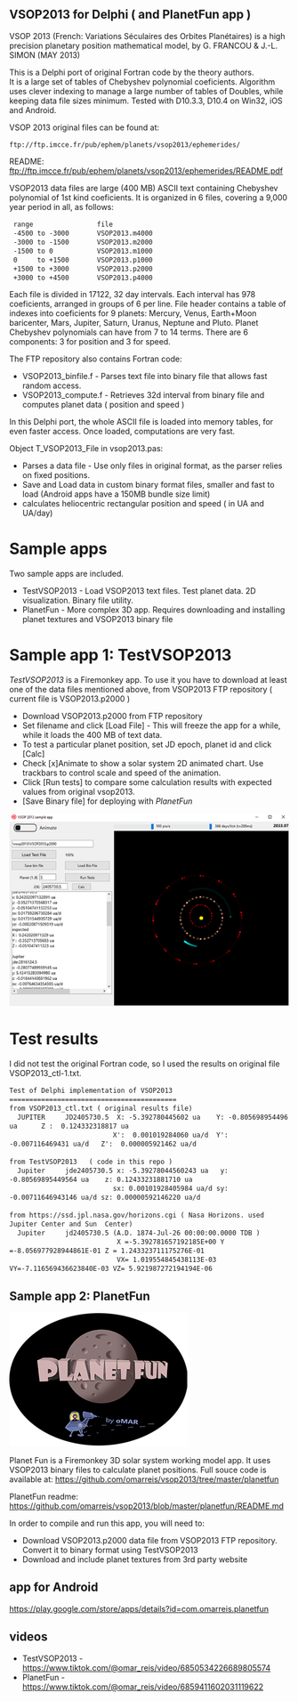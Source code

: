 ## VSOP2013 for Delphi ( and PlanetFun app )

VSOP 2013 (French: Variations Séculaires des Orbites Planétaires) is a high precision planetary position mathematical model, by G. FRANCOU & J.-L. SIMON (MAY 2013)

This is a Delphi port of original Fortran code by the theory authors.  
It is a large set of tables of  Chebyshev polynomial coeficients. 
Algorithm uses clever indexing to manage a large number of tables of Doubles, while keeping data file sizes minimum.
Tested with D10.3.3, D10.4 on Win32, iOS and Android. 

VSOP 2013 original files can be found at:

    ftp://ftp.imcce.fr/pub/ephem/planets/vsop2013/ephemerides/
 
README: ftp://ftp.imcce.fr/pub/ephem/planets/vsop2013/ephemerides/README.pdf
 
VSOP2013 data files are large (400 MB) ASCII text containing Chebyshev polynomial of 1st kind coeficients. 
It is organized in 6 files, covering a 9,000 year period in all, as follows:
  
     range                file
     -4500 to -3000       VSOP2013.m4000
     -3000 to -1500       VSOP2013.m2000
     -1500 to 0           VSOP2013.m1000
     0     to +1500       VSOP2013.p1000
     +1500 to +3000       VSOP2013.p2000
     +3000 to +4500       VSOP2013.p4000

Each file is divided in 17122, 32 day intervals. Each interval has 978 coeficients, arranged in groups of 6 per line. File header contains a table of indexes into coeficients for 9 planets: Mercury, Venus, Earth+Moon baricenter, Mars, Jupiter, Saturn, Uranus, Neptune and Pluto.
Planet Chebyshev polynomials can have from 7 to 14 terms. There are 6 components: 3 for position and 3 for speed.

The FTP repository also contains Fortran code:
* VSOP2013_binfile.f - Parses text file into binary file that allows fast random access.
* VSOP2013_compute.f - Retrieves 32d interval from binary file and computes planet data ( position and speed )

In this Delphi port, the whole ASCII file is loaded into memory tables, for even faster access. 
Once loaded, computations are very fast. 

Object T_VSOP2013_File in vsop2013.pas:
* Parses a data file - Use only files in original format, as the parser relies on fixed positions.
* Save and Load data in custom binary format files, smaller and fast to load (Android apps have a 150MB bundle size limit)
* calculates heliocentric rectangular position and speed ( in UA and UA/day)

# Sample apps
Two sample apps are included. 
* TestVSOP2013 - Load VSOP2013 text files. Test planet data. 2D visualization. Binary file utility. 
* PlanetFun - More complex 3D app. Requires downloading and installing planet textures and VSOP2013 binary file

# Sample app 1: TestVSOP2013
*TestVSOP2013* is a Firemonkey app. To use it you have to download at least one of the data files mentioned above, from VSOP2013 FTP repository ( current file is VSOP2013.p2000 )  

* Download VSOP2013.p2000 from FTP repository 
* Set filename and click [Load File] - This will freeze the app for a while, while it loads the 400 MB of text data.
* To test a particular planet position, set JD epoch, planet id and click [Calc]
* Check [x]Animate to show a solar system 2D animated chart.  Use trackbars to control scale and speed of the animation. 
* Click [Run tests] to compare some calculation results with expected values from original vsop2013. 
* [Save Binary file] for deploying with *PlanetFun*

![screenshot](screenshotTestVSOP2013.png)

# Test results

I did not test the original Fortran code, so I used the results on original file VSOP2013_ctl-1.txt.

    Test of Delphi implementation of VSOP2013
    ==========================================
    from VSOP2013_ctl.txt ( original results file)
      JUPITER     JD2405730.5  X: -5.392780445602 ua    Y: -0.805698954496 ua      Z :  0.124332318817 ua  
                              X':  0.001019284060 ua/d  Y': -0.007116469431 ua/d   Z':  0.000005921462 ua/d
						   
    from TestVSOP2013   ( code in this repo )
      Jupiter     jde2405730.5 x: -5.39278044560243 ua   y: -0.80569895449564 ua    z: 0.12433231881710 ua
                              sx: 0.00101928405984 ua/d sy: -0.00711646943146 ua/d sz: 0.00000592146220 ua/d			      
    
    from https://ssd.jpl.nasa.gov/horizons.cgi ( Nasa Horizons. used Jupiter Center and Sun  Center)
      Jupiter     jd2405730.5 (A.D. 1874-Jul-26 00:00:00.0000 TDB )  
                               X =-5.392781657192185E+00 Y =-8.056977928944861E-01 Z = 1.243323711175276E-01
                               VX= 1.019554845438113E-03 VY=-7.116569436623840E-03 VZ= 5.921987272194194E-06

## Sample app 2: PlanetFun
![screenshot](planetfun/bannerPlanetFun.png)

Planet Fun is a Firemonkey 3D solar system working model app. It uses VSOP2013 binary files to calculate planet positions.
Full souce code is available at:
    https://github.com/omarreis/vsop2013/tree/master/planetfun
    
PlanetFun readme:
    https://github.com/omarreis/vsop2013/blob/master/planetfun/README.md

In order to compile and run this app, you will need to:
* Download VSOP2013.p2000 data file from VSOP2013 FTP repository. Convert it to binary format using TestVSOP2013
* Download and include planet textures from 3rd party website

## app for Android
https://play.google.com/store/apps/details?id=com.omarreis.planetfun

## videos
* TestVSOP2013 - https://www.tiktok.com/@omar_reis/video/6850534226689805574
* PlanetFun - https://www.tiktok.com/@omar_reis/video/6859411602031119622

